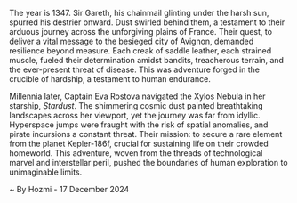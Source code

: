 
The year is 1347.  Sir Gareth, his chainmail glinting under the harsh sun, spurred his destrier onward.  Dust swirled behind them, a testament to their arduous journey across the unforgiving plains of France.  Their quest, to deliver a vital message to the besieged city of Avignon, demanded resilience beyond measure.  Each creak of saddle leather, each strained muscle, fueled their determination amidst bandits, treacherous terrain, and the ever-present threat of disease. This was adventure forged in the crucible of hardship, a testament to human endurance.


Millennia later, Captain Eva Rostova navigated the Xylos Nebula in her starship, *Stardust*.  The shimmering cosmic dust painted breathtaking landscapes across her viewport, yet the journey was far from idyllic.  Hyperspace jumps were fraught with the risk of spatial anomalies, and pirate incursions a constant threat.  Their mission: to secure a rare element from the planet Kepler-186f, crucial for sustaining life on their crowded homeworld.  This adventure, woven from the threads of technological marvel and interstellar peril, pushed the boundaries of human exploration to unimaginable limits.

~ By Hozmi - 17 December 2024
